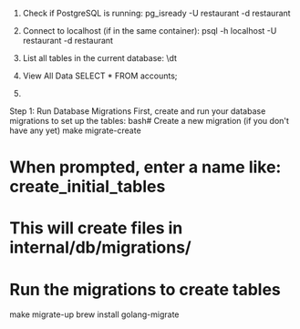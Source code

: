 1. Check if PostgreSQL is running:
   pg_isready -U restaurant -d restaurant

2. Connect to localhost (if in the same container):
   psql -h localhost -U restaurant -d restaurant

3. List all tables in the current database:
   \dt
4. View All Data
SELECT * FROM accounts;
4. 
Step 1: Run Database Migrations
First, create and run your database migrations to set up the tables:
bash# Create a new migration (if you don't have any yet)
make migrate-create

# When prompted, enter a name like: create_initial_tables
# This will create files in internal/db/migrations/

# Run the migrations to create tables
make migrate-up
brew install golang-migrate
